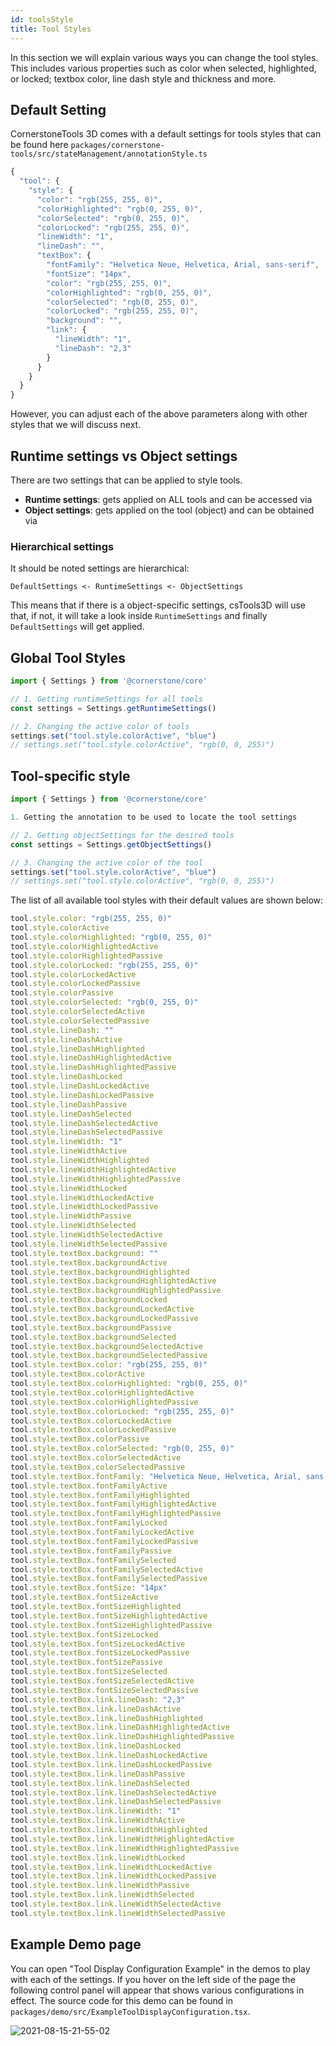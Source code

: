 ```yaml
---
id: toolsStyle
title: Tool Styles
---
```


In this section we will explain various ways you can change the tool styles. This
includes various properties such as color when selected, highlighted, or locked;
textbox color, line dash style and thickness and more.

## Default Setting
CornerstoneTools 3D comes with a default settings for tools styles that can be found here `packages/cornerstone-tools/src/stateManagement/annotationStyle.ts`

```js
{
  "tool": {
    "style": {
      "color": "rgb(255, 255, 0)",
      "colorHighlighted": "rgb(0, 255, 0)",
      "colorSelected": "rgb(0, 255, 0)",
      "colorLocked": "rgb(255, 255, 0)",
      "lineWidth": "1",
      "lineDash": "",
      "textBox": {
        "fontFamily": "Helvetica Neue, Helvetica, Arial, sans-serif",
        "fontSize": "14px",
        "color": "rgb(255, 255, 0)",
        "colorHighlighted": "rgb(0, 255, 0)",
        "colorSelected": "rgb(0, 255, 0)",
        "colorLocked": "rgb(255, 255, 0)",
        "background": "",
        "link": {
          "lineWidth": "1",
          "lineDash": "2,3"
        }
      }
    }
  }
}
```

However, you can adjust each of the above parameters along with other styles that we will discuss next.

## Runtime settings vs Object settings
There are two settings that can be applied to style tools.

- **Runtime settings**: gets applied on ALL tools and can be accessed via
- **Object settings**: gets applied on the tool (object) and can be obtained via


### Hierarchical settings
It should be noted settings are hierarchical:

`DefaultSettings <- RuntimeSettings <- ObjectSettings`

This means that if there is a object-specific settings, csTools3D
will use that, if not, it will take a look inside `RuntimeSettings` and finally `DefaultSettings` will get applied.


## Global Tool Styles

```js
import { Settings } from '@cornerstone/core'

// 1. Getting runtimeSettings for all tools
const settings = Settings.getRuntimeSettings()

// 2. Changing the active color of tools
settings.set("tool.style.colorActive", "blue")
// settings.set("tool.style.colorActive", "rgb(0, 0, 255)")
```

## Tool-specific style

```js
import { Settings } from '@cornerstone/core'

1. Getting the annotation to be used to locate the tool settings

// 2. Getting objectSettings for the desired tools
const settings = Settings.getObjectSettings()

// 3. Changing the active color of the tool
settings.set("tool.style.colorActive", "blue")
// settings.set("tool.style.colorActive", "rgb(0, 0, 255)")
```


The list of all available tool styles with their default values are shown below:

```js
tool.style.color: "rgb(255, 255, 0)"
tool.style.colorActive
tool.style.colorHighlighted: "rgb(0, 255, 0)"
tool.style.colorHighlightedActive
tool.style.colorHighlightedPassive
tool.style.colorLocked: "rgb(255, 255, 0)"
tool.style.colorLockedActive
tool.style.colorLockedPassive
tool.style.colorPassive
tool.style.colorSelected: "rgb(0, 255, 0)"
tool.style.colorSelectedActive
tool.style.colorSelectedPassive
tool.style.lineDash: ""
tool.style.lineDashActive
tool.style.lineDashHighlighted
tool.style.lineDashHighlightedActive
tool.style.lineDashHighlightedPassive
tool.style.lineDashLocked
tool.style.lineDashLockedActive
tool.style.lineDashLockedPassive
tool.style.lineDashPassive
tool.style.lineDashSelected
tool.style.lineDashSelectedActive
tool.style.lineDashSelectedPassive
tool.style.lineWidth: "1"
tool.style.lineWidthActive
tool.style.lineWidthHighlighted
tool.style.lineWidthHighlightedActive
tool.style.lineWidthHighlightedPassive
tool.style.lineWidthLocked
tool.style.lineWidthLockedActive
tool.style.lineWidthLockedPassive
tool.style.lineWidthPassive
tool.style.lineWidthSelected
tool.style.lineWidthSelectedActive
tool.style.lineWidthSelectedPassive
tool.style.textBox.background: ""
tool.style.textBox.backgroundActive
tool.style.textBox.backgroundHighlighted
tool.style.textBox.backgroundHighlightedActive
tool.style.textBox.backgroundHighlightedPassive
tool.style.textBox.backgroundLocked
tool.style.textBox.backgroundLockedActive
tool.style.textBox.backgroundLockedPassive
tool.style.textBox.backgroundPassive
tool.style.textBox.backgroundSelected
tool.style.textBox.backgroundSelectedActive
tool.style.textBox.backgroundSelectedPassive
tool.style.textBox.color: "rgb(255, 255, 0)"
tool.style.textBox.colorActive
tool.style.textBox.colorHighlighted: "rgb(0, 255, 0)"
tool.style.textBox.colorHighlightedActive
tool.style.textBox.colorHighlightedPassive
tool.style.textBox.colorLocked: "rgb(255, 255, 0)"
tool.style.textBox.colorLockedActive
tool.style.textBox.colorLockedPassive
tool.style.textBox.colorPassive
tool.style.textBox.colorSelected: "rgb(0, 255, 0)"
tool.style.textBox.colorSelectedActive
tool.style.textBox.colorSelectedPassive
tool.style.textBox.fontFamily: "Helvetica Neue, Helvetica, Arial, sans-serif"
tool.style.textBox.fontFamilyActive
tool.style.textBox.fontFamilyHighlighted
tool.style.textBox.fontFamilyHighlightedActive
tool.style.textBox.fontFamilyHighlightedPassive
tool.style.textBox.fontFamilyLocked
tool.style.textBox.fontFamilyLockedActive
tool.style.textBox.fontFamilyLockedPassive
tool.style.textBox.fontFamilyPassive
tool.style.textBox.fontFamilySelected
tool.style.textBox.fontFamilySelectedActive
tool.style.textBox.fontFamilySelectedPassive
tool.style.textBox.fontSize: "14px"
tool.style.textBox.fontSizeActive
tool.style.textBox.fontSizeHighlighted
tool.style.textBox.fontSizeHighlightedActive
tool.style.textBox.fontSizeHighlightedPassive
tool.style.textBox.fontSizeLocked
tool.style.textBox.fontSizeLockedActive
tool.style.textBox.fontSizeLockedPassive
tool.style.textBox.fontSizePassive
tool.style.textBox.fontSizeSelected
tool.style.textBox.fontSizeSelectedActive
tool.style.textBox.fontSizeSelectedPassive
tool.style.textBox.link.lineDash: "2,3"
tool.style.textBox.link.lineDashActive
tool.style.textBox.link.lineDashHighlighted
tool.style.textBox.link.lineDashHighlightedActive
tool.style.textBox.link.lineDashHighlightedPassive
tool.style.textBox.link.lineDashLocked
tool.style.textBox.link.lineDashLockedActive
tool.style.textBox.link.lineDashLockedPassive
tool.style.textBox.link.lineDashPassive
tool.style.textBox.link.lineDashSelected
tool.style.textBox.link.lineDashSelectedActive
tool.style.textBox.link.lineDashSelectedPassive
tool.style.textBox.link.lineWidth: "1"
tool.style.textBox.link.lineWidthActive
tool.style.textBox.link.lineWidthHighlighted
tool.style.textBox.link.lineWidthHighlightedActive
tool.style.textBox.link.lineWidthHighlightedPassive
tool.style.textBox.link.lineWidthLocked
tool.style.textBox.link.lineWidthLockedActive
tool.style.textBox.link.lineWidthLockedPassive
tool.style.textBox.link.lineWidthPassive
tool.style.textBox.link.lineWidthSelected
tool.style.textBox.link.lineWidthSelectedActive
tool.style.textBox.link.lineWidthSelectedPassive
```


## Example Demo page
You can open "Tool Display Configuration Example" in the demos to play with each of the settings.
If you hover on the left side of the page the following control panel will appear that
shows various configurations in effect. The source code for this demo
can be found in `packages/demo/src/ExampleToolDisplayConfiguration.tsx`.

![2021-08-15-21-55-02](../../../assets/toolStyles.png)
